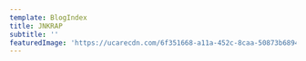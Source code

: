 ```yaml
---
template: BlogIndex
title: JNKRAP
subtitle: ''
featuredImage: 'https://ucarecdn.com/6f351668-a11a-452c-8caa-50873b6894e7/'
---
```

